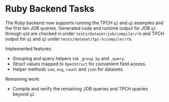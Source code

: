 # Ruby Backend Tasks

The Ruby backend now supports running the TPCH `q1` and `q2` examples and the first ten JOB queries. Generated code and runtime output for JOB `q1` through `q10` are checked in under `tests/dataset/job/compiler/rb` and TPCH output for `q1` and `q2` under `tests/dataset/tpc-h/compiler/rb`.

Implemented features:
- Grouping and query helpers via `_group_by` and `_query`.
- Struct values mapped to `OpenStruct` for convenient field access.
- Helper methods `sum`, `avg`, `count` and `json` for datasets.

Remaining work:
- Compile and verify the remaining JOB queries and TPCH queries beyond `q2`.
